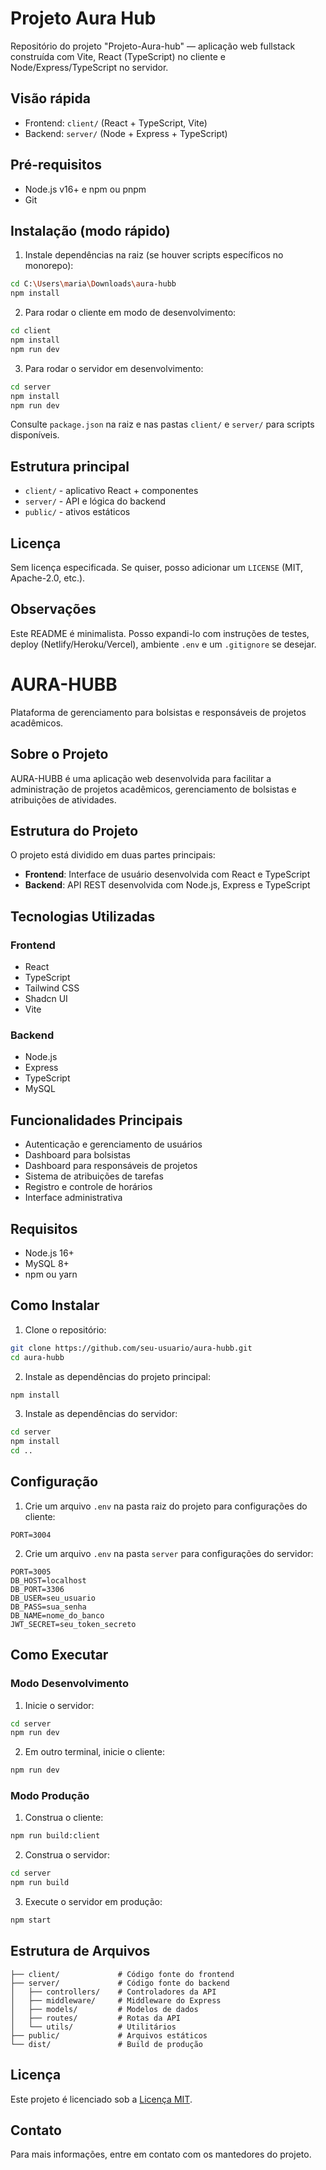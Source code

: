 # Projeto Aura Hub

Repositório do projeto "Projeto-Aura-hub" — aplicação web fullstack construída com Vite, React (TypeScript) no cliente e Node/Express/TypeScript no servidor.

## Visão rápida

- Frontend: `client/` (React + TypeScript, Vite)
- Backend: `server/` (Node + Express + TypeScript)

## Pré-requisitos

- Node.js v16+ e npm ou pnpm
- Git

## Instalação (modo rápido)

1. Instale dependências na raiz (se houver scripts específicos no monorepo):

```bash
cd C:\Users\maria\Downloads\aura-hubb
npm install
```

2. Para rodar o cliente em modo de desenvolvimento:

```bash
cd client
npm install
npm run dev
```

3. Para rodar o servidor em desenvolvimento:

```bash
cd server
npm install
npm run dev
```

Consulte `package.json` na raiz e nas pastas `client/` e `server/` para scripts disponíveis.

## Estrutura principal

- `client/` - aplicativo React + componentes
- `server/` - API e lógica do backend
- `public/` - ativos estáticos

## Licença

Sem licença especificada. Se quiser, posso adicionar um `LICENSE` (MIT, Apache-2.0, etc.).

## Observações

Este README é minimalista. Posso expandi-lo com instruções de testes, deploy (Netlify/Heroku/Vercel), ambiente `.env` e um `.gitignore` se desejar.
# AURA-HUBB

Plataforma de gerenciamento para bolsistas e responsáveis de projetos acadêmicos.

## Sobre o Projeto

AURA-HUBB é uma aplicação web desenvolvida para facilitar a administração de projetos acadêmicos, gerenciamento de bolsistas e atribuições de atividades.

## Estrutura do Projeto

O projeto está dividido em duas partes principais:

- **Frontend**: Interface de usuário desenvolvida com React e TypeScript
- **Backend**: API REST desenvolvida com Node.js, Express e TypeScript

## Tecnologias Utilizadas

### Frontend
- React
- TypeScript
- Tailwind CSS
- Shadcn UI
- Vite

### Backend
- Node.js
- Express
- TypeScript
- MySQL

## Funcionalidades Principais

- Autenticação e gerenciamento de usuários
- Dashboard para bolsistas
- Dashboard para responsáveis de projetos
- Sistema de atribuições de tarefas
- Registro e controle de horários
- Interface administrativa

## Requisitos

- Node.js 16+
- MySQL 8+
- npm ou yarn

## Como Instalar

1. Clone o repositório:
```bash
git clone https://github.com/seu-usuario/aura-hubb.git
cd aura-hubb
```

2. Instale as dependências do projeto principal:
```bash
npm install
```

3. Instale as dependências do servidor:
```bash
cd server
npm install
cd ..
```

## Configuração

1. Crie um arquivo `.env` na pasta raiz do projeto para configurações do cliente:
```
PORT=3004
```

2. Crie um arquivo `.env` na pasta `server` para configurações do servidor:
```
PORT=3005
DB_HOST=localhost
DB_PORT=3306
DB_USER=seu_usuario
DB_PASS=sua_senha
DB_NAME=nome_do_banco
JWT_SECRET=seu_token_secreto
```

## Como Executar

### Modo Desenvolvimento

1. Inicie o servidor:
```bash
cd server
npm run dev
```

2. Em outro terminal, inicie o cliente:
```bash
npm run dev
```

### Modo Produção

1. Construa o cliente:
```bash
npm run build:client
```

2. Construa o servidor:
```bash
cd server
npm run build
```

3. Execute o servidor em produção:
```bash
npm start
```

## Estrutura de Arquivos

```
├── client/             # Código fonte do frontend
├── server/             # Código fonte do backend
│   ├── controllers/    # Controladores da API
│   ├── middleware/     # Middleware do Express
│   ├── models/         # Modelos de dados
│   ├── routes/         # Rotas da API
│   └── utils/          # Utilitários
├── public/             # Arquivos estáticos
└── dist/               # Build de produção
```

## Licença

Este projeto é licenciado sob a [Licença MIT](https://opensource.org/licenses/MIT).

## Contato

Para mais informações, entre em contato com os mantedores do projeto.
